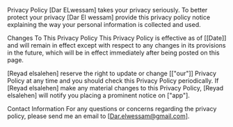 Privacy Policy
[Dar ELwessam] takes your privacy seriously. To better protect your privacy [Dar El wessam] provide this privacy policy notice explaining the way your personal information is collected and used.


Changes To This Privacy Policy
This Privacy Policy is effective as of [[Date]] and will remain in effect except with respect to any changes in its provisions in the future, which will be in effect immediately after being posted on this page.

[Reyad elsalehen] reserve the right to update or change [["our"]] Privacy Policy at any time and you should check this Privacy Policy periodically. If [Reyad elsalehen] make any material changes to this Privacy Policy, [Reyad elsalehen] will notify you placing a prominent notice on ["app"].

Contact Information
For any questions or concerns regarding the privacy policy, please send me an email to [Dar.elwessam@gmail.com].

